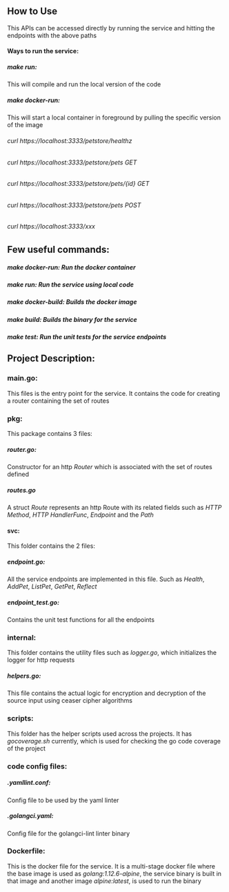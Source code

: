 ## How to Use

This APIs can be accessed directly by running the service and hitting the endpoints with the above paths

#### Ways to run the service:

##### *make run*:
This will compile and run the local version of the code

##### *make docker-run*:
This will start a local container in foreground by pulling the specific version of the image

###### *curl https://localhost:3333/petstore/healthz*
###### *curl https://localhost:3333/petstore/pets* GET
###### *curl https://localhost:3333/petstore/pets/{id}* GET
###### *curl https://localhost:3333/petstore/pets* POST
###### *curl https://localhost:3333/xxx*

## Few useful commands:

##### *make docker-run*: Run the docker container

##### *make run*: Run the service using local code

##### *make docker-build*: Builds the docker image

##### *make build*: Builds the binary for the service

##### *make test*: Run the unit tests for the service endpoints

## Project Description:

### main.go:
This files is the entry point for the service. It contains the code for creating a router containing the set of routes

### pkg:
This package contains 3 files:

##### router.go:
Constructor for an http *Router* which is associated with the set of routes defined

##### routes.go
A struct *Route* represents an http Route with its related fields such as *HTTP Method*, *HTTP HandlerFunc*, *Endpoint* and the *Path*

#### svc:
This folder contains the 2 files:

##### endpoint.go:
All the service endpoints are implemented in this file. Such as *Health*, *AddPet*, *ListPet*, *GetPet*, *Reflect*

##### endpoint_test.go:
Contains the unit test functions for all the endpoints

### internal:
This folder contains the utility files such as *logger.go*, which initializes the logger for http requests

##### helpers.go:
This file contains the actual logic for encryption and decryption of the source input using ceaser cipher algorithms

### scripts:
This folder has the helper scripts used across the projects. It has *gocoverage.sh* currently,
which is used for checking the go code coverage of the project

### code config files:
##### .yamllint.conf:
Config file to be used by the yaml linter

##### .golangci.yaml:
Config file for the golangci-lint linter binary


### Dockerfile:
This is the docker file for the service. It is a multi-stage docker file where the base image is used as *golang:1.12.6-alpine*,
the service binary is built in that image and another image *alpine:latest*, is used to run the binary 